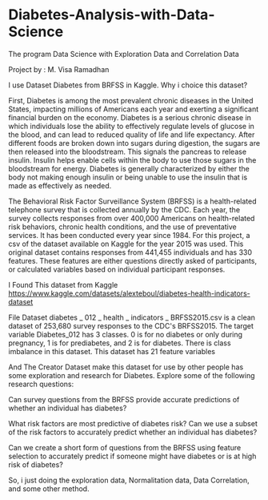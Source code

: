 # Diabetes-Analysis-with-Data-Science
The program Data Science with Exploration Data and Correlation Data

Project by : M. Visa Ramadhan

I use Dataset Diabetes from BRFSS in Kaggle. Why i choice this dataset?

First, Diabetes is among the most prevalent chronic diseases in the United States, impacting millions of Americans each year and exerting a significant financial burden on the economy. Diabetes is a serious chronic disease in which individuals lose the ability to effectively regulate levels of glucose in the blood, and can lead to reduced quality of life and life expectancy. After different foods are broken down into sugars during digestion, the sugars are then released into the bloodstream. This signals the pancreas to release insulin. Insulin helps enable cells within the body to use those sugars in the bloodstream for energy. Diabetes is generally characterized by either the body not making enough insulin or being unable to use the insulin that is made as effectively as needed.

The Behavioral Risk Factor Surveillance System (BRFSS) is a health-related telephone survey that is collected annually by the CDC. Each year, the survey collects responses from over 400,000 Americans on health-related risk behaviors, chronic health conditions, and the use of preventative services. It has been conducted every year since 1984. For this project, a csv of the dataset available on Kaggle for the year 2015 was used. This original dataset contains responses from 441,455 individuals and has 330 features. These features are either questions directly asked of participants, or calculated variables based on individual participant responses.

I Found This dataset from Kaggle https://www.kaggle.com/datasets/alexteboul/diabetes-health-indicators-dataset

File Dataset diabetes _ 012 _ health _ indicators _ BRFSS2015.csv is a clean dataset of 253,680 survey responses to the CDC's BRFSS2015. The target variable Diabetes_012 has 3 classes. 0 is for no diabetes or only during pregnancy, 1 is for prediabetes, and 2 is for diabetes. There is class imbalance in this dataset. This dataset has 21 feature variables

And The Creator Dataset make this dataset for use by other people has some exploration and research for Diabetes. Explore some of the following research questions:

Can survey questions from the BRFSS provide accurate predictions of whether an individual has diabetes?

What risk factors are most predictive of diabetes risk? Can we use a subset of the risk factors to accurately predict whether an individual has diabetes?

Can we create a short form of questions from the BRFSS using feature selection to accurately predict if someone might have diabetes or is at high risk of diabetes?

So, i just doing the exploration data, Normalitation data, Data Correlation, and some other method.
